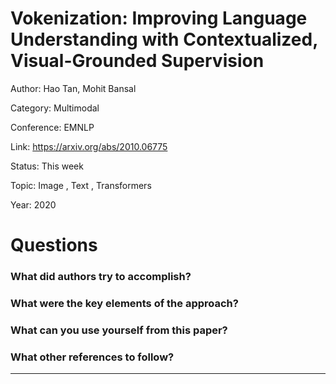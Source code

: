 # Vokenization: Improving Language Understanding with Contextualized, Visual-Grounded Supervision
Author: Hao Tan, Mohit Bansal

Category: Multimodal

Conference: EMNLP

Link: https://arxiv.org/abs/2010.06775

Status: This week

Topic: Image , Text , Transformers

Year: 2020

# Questions

### What did authors try to accomplish?

### What were the key elements of the approach?

### What can you use yourself from this paper?

### What other references to follow?

---